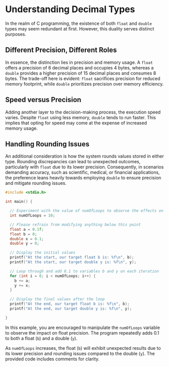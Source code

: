 # Understanding Decimal Types

In the realm of C programming, the existence of both `float` and `double` types may seem redundant at first. However, this duality serves distinct purposes.

## Different Precision, Different Roles

In essence, the distinction lies in precision and memory usage. A `float` offers a precision of 6 decimal places and occupies 4 bytes, whereas a `double` provides a higher precision of 15 decimal places and consumes 8 bytes. The trade-off here is evident: `float` sacrifices precision for reduced memory footprint, while `double` prioritizes precision over memory efficiency.

## Speed versus Precision

Adding another layer to the decision-making process, the execution speed varies. Despite `float` using less memory, `double` tends to run faster. This implies that opting for speed may come at the expense of increased memory usage.

## Handling Rounding Issues

An additional consideration is how the system rounds values stored in either type. Rounding discrepancies can lead to unexpected outcomes, particularly with `float` due to its lower precision. Consequently, in scenarios demanding accuracy, such as scientific, medical, or financial applications, the preference leans heavily towards employing `double` to ensure precision and mitigate rounding issues.

```c
#include <stdio.h>

int main() {

  // Experiment with the value of numOfLoops to observe the effects on float precision
  int numOfLoops = 10;

  // Please refrain from modifying anything below this point
  float a = 0.1f;
  float b = 0;
  double x = 0.1;
  double y = 0;

  // Display the initial values
  printf("At the start, our target float b is: %f\n", b);
  printf("At the start, our target double y is: %f\n", y);

  // Loop through and add 0.1 to variables b and y on each iteration
  for (int i = 0; i < numOfLoops; i++) {
    b += a;
    y += x;
  }

  // Display the final values after the loop
  printf("At the end, our target float b is: %f\n", b);
  printf("At the end, our target double y is: %f\n", y);

}
```

In this example, you are encouraged to manipulate the `numOfLoops` variable to observe the impact on float precision. The program repeatedly adds 0.1 to both a float (`b`) and a double (`y`).

As `numOfLoops` increases, the float (`b`) will exhibit unexpected results due to its lower precision and rounding issues compared to the double (`y`). The provided code includes comments for clarity.